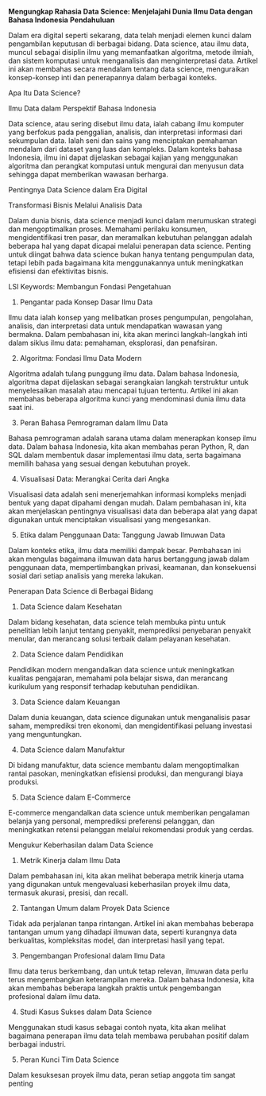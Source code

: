 ********Mengungkap Rahasia Data Science: Menjelajahi Dunia Ilmu Data dengan Bahasa Indonesia********
**Pendahuluan**

Dalam era digital seperti sekarang, data telah menjadi elemen kunci dalam pengambilan keputusan di berbagai bidang. Data science, atau ilmu data, muncul sebagai disiplin ilmu yang memanfaatkan algoritma, metode ilmiah, dan sistem komputasi untuk menganalisis dan menginterpretasi data. Artikel ini akan membahas secara mendalam tentang data science, menguraikan konsep-konsep inti dan penerapannya dalam berbagai konteks.

Apa Itu Data Science?

Ilmu Data dalam Perspektif Bahasa Indonesia

Data science, atau sering disebut ilmu data, ialah cabang ilmu komputer yang berfokus pada penggalian, analisis, dan interpretasi informasi dari sekumpulan data. Ialah seni dan sains yang menciptakan pemahaman mendalam dari dataset yang luas dan kompleks. Dalam konteks bahasa Indonesia, ilmu ini dapat dijelaskan sebagai kajian yang menggunakan algoritma dan perangkat komputasi untuk mengurai dan menyusun data sehingga dapat memberikan wawasan berharga.

Pentingnya Data Science dalam Era Digital

Transformasi Bisnis Melalui Analisis Data

Dalam dunia bisnis, data science menjadi kunci dalam merumuskan strategi dan mengoptimalkan proses. Memahami perilaku konsumen, mengidentifikasi tren pasar, dan meramalkan kebutuhan pelanggan adalah beberapa hal yang dapat dicapai melalui penerapan data science. Penting untuk diingat bahwa data science bukan hanya tentang pengumpulan data, tetapi lebih pada bagaimana kita menggunakannya untuk meningkatkan efisiensi dan efektivitas bisnis.

LSI Keywords: Membangun Fondasi Pengetahuan

1. Pengantar pada Konsep Dasar Ilmu Data

Ilmu data ialah konsep yang melibatkan proses pengumpulan, pengolahan, analisis, dan interpretasi data untuk mendapatkan wawasan yang bermakna. Dalam pembahasan ini, kita akan merinci langkah-langkah inti dalam siklus ilmu data: pemahaman, eksplorasi, dan penafsiran.

2. Algoritma: Fondasi Ilmu Data Modern

Algoritma adalah tulang punggung ilmu data. Dalam bahasa Indonesia, algoritma dapat dijelaskan sebagai serangkaian langkah terstruktur untuk menyelesaikan masalah atau mencapai tujuan tertentu. Artikel ini akan membahas beberapa algoritma kunci yang mendominasi dunia ilmu data saat ini.

3. Peran Bahasa Pemrograman dalam Ilmu Data

Bahasa pemrograman adalah sarana utama dalam menerapkan konsep ilmu data. Dalam bahasa Indonesia, kita akan membahas peran Python, R, dan SQL dalam membentuk dasar implementasi ilmu data, serta bagaimana memilih bahasa yang sesuai dengan kebutuhan proyek.

4. Visualisasi Data: Merangkai Cerita dari Angka

Visualisasi data adalah seni menerjemahkan informasi kompleks menjadi bentuk yang dapat dipahami dengan mudah. Dalam pembahasan ini, kita akan menjelaskan pentingnya visualisasi data dan beberapa alat yang dapat digunakan untuk menciptakan visualisasi yang mengesankan.

5. Etika dalam Penggunaan Data: Tanggung Jawab Ilmuwan Data

Dalam konteks etika, ilmu data memiliki dampak besar. Pembahasan ini akan mengulas bagaimana ilmuwan data harus bertanggung jawab dalam penggunaan data, mempertimbangkan privasi, keamanan, dan konsekuensi sosial dari setiap analisis yang mereka lakukan.

Penerapan Data Science di Berbagai Bidang

1. Data Science dalam Kesehatan

Dalam bidang kesehatan, data science telah membuka pintu untuk penelitian lebih lanjut tentang penyakit, memprediksi penyebaran penyakit menular, dan merancang solusi terbaik dalam pelayanan kesehatan.

2. Data Science dalam Pendidikan

Pendidikan modern mengandalkan data science untuk meningkatkan kualitas pengajaran, memahami pola belajar siswa, dan merancang kurikulum yang responsif terhadap kebutuhan pendidikan.

3. Data Science dalam Keuangan

Dalam dunia keuangan, data science digunakan untuk menganalisis pasar saham, memprediksi tren ekonomi, dan mengidentifikasi peluang investasi yang menguntungkan.

4. Data Science dalam Manufaktur

Di bidang manufaktur, data science membantu dalam mengoptimalkan rantai pasokan, meningkatkan efisiensi produksi, dan mengurangi biaya produksi.

5. Data Science dalam E-Commerce

E-commerce mengandalkan data science untuk memberikan pengalaman belanja yang personal, memprediksi preferensi pelanggan, dan meningkatkan retensi pelanggan melalui rekomendasi produk yang cerdas.

Mengukur Keberhasilan dalam Data Science

1. Metrik Kinerja dalam Ilmu Data

Dalam pembahasan ini, kita akan melihat beberapa metrik kinerja utama yang digunakan untuk mengevaluasi keberhasilan proyek ilmu data, termasuk akurasi, presisi, dan recall.

2. Tantangan Umum dalam Proyek Data Science

Tidak ada perjalanan tanpa rintangan. Artikel ini akan membahas beberapa tantangan umum yang dihadapi ilmuwan data, seperti kurangnya data berkualitas, kompleksitas model, dan interpretasi hasil yang tepat.

3. Pengembangan Profesional dalam Ilmu Data

Ilmu data terus berkembang, dan untuk tetap relevan, ilmuwan data perlu terus mengembangkan keterampilan mereka. Dalam bahasa Indonesia, kita akan membahas beberapa langkah praktis untuk pengembangan profesional dalam ilmu data.

4. Studi Kasus Sukses dalam Data Science

Menggunakan studi kasus sebagai contoh nyata, kita akan melihat bagaimana penerapan ilmu data telah membawa perubahan positif dalam berbagai industri.

5. Peran Kunci Tim Data Science

Dalam kesuksesan proyek ilmu data, peran setiap anggota tim sangat penting
